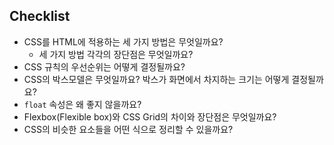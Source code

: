 ## Checklist
* CSS를 HTML에 적용하는 세 가지 방법은 무엇일까요?
  * 세 가지 방법 각각의 장단점은 무엇일까요?
* CSS 규칙의 우선순위는 어떻게 결정될까요?
* CSS의 박스모델은 무엇일까요? 박스가 화면에서 차지하는 크기는 어떻게 결정될까요?
* `float` 속성은 왜 좋지 않을까요?
* Flexbox(Flexible box)와 CSS Grid의 차이와 장단점은 무엇일까요?
* CSS의 비슷한 요소들을 어떤 식으로 정리할 수 있을까요?